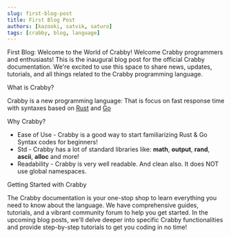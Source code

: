 ```yaml
---
slug: first-blog-post
title: First Blog Post
authors: [kazooki, satvik, saturo]
tags: [crabby, blog, language]
---
```


First Blog: Welcome to the World of Crabby!
Welcome Crabby programmers and enthusiasts! This is the inaugural blog post for the official Crabby documentation. We're excited to use this space to share news, updates, tutorials, and all things related to the Crabby programming language.

What is Crabby?

Crabby is a new programming language: That is focus on fast response time with syntaxes based on <a href="https://www.rust-lang.org/">Rust</a> and <a href="https://go.dev/">Go</a>

Why Crabby?

* Ease of Use - Crabby is a good way to start familiarizing Rust & Go Syntax codes for beginners!
* Std - Crabby has a lot of standard libraries like: **math**, **output**, **rand**, **ascii**, **alloc** and more!
* Readability - Crabby is very well readable. And clean also. It does NOT use global namespaces.

Getting Started with Crabby

The Crabby documentation is your one-stop shop to learn everything you need to know about the language. We have comprehensive guides, tutorials, and a vibrant community forum to help you get started.  In the upcoming blog posts, we'll delve deeper into specific Crabby functionalities and provide step-by-step tutorials to get you coding in no time!
